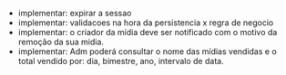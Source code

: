 - implementar: expirar a sessao
- implementar: validacoes na hora da persistencia x regra de negocio
- implementar: o criador da mídia deve ser notificado com o motivo da remoção da sua midia.
- implementar: Adm poderá consultar o nome das mídias vendidas e o total vendido por: dia, bimestre, ano, intervalo de data.